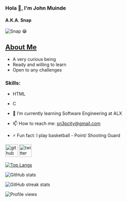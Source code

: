 ### Hola 🙂, I'm John Muinde
#### A.K.A. Snap
![Snap 😁](https://pin.it/219BrDd)
## <u>About Me</u>
- A very curious being
- Ready and willing to learn
- Open to any challenges

### Skills:
- HTML
- C



- 🌱 I’m currently learning Software Engineering at ALX 
- 📫 How to reach me: sn3pcity@gmail.com 
- ⚡ Fun fact: I play basketball - Point/ Shooting Guard 


[<img src='https://cdn.jsdelivr.net/npm/simple-icons@3.0.1/icons/github.svg' alt='github' height='40'>](https://github.com/Sn3pcity)  [<img src='https://cdn.jsdelivr.net/npm/simple-icons@3.0.1/icons/twitter.svg' alt='twitter' height='40'>](https://twitter.com/Sn3pcity)  

[![Top Langs](https://github-readme-stats.vercel.app/api/top-langs/?username=Sn3pcity)](https://github.com/anuraghazra/github-readme-stats)

![GitHub stats](https://github-readme-stats.vercel.app/api?username=Sn3pcity&show_icons=true)  

![GitHub streak stats](https://streak-stats.demolab.com/?user=Sn3pcity)  

![Profile views](https://gpvc.arturio.dev/Sn3pcity)  
